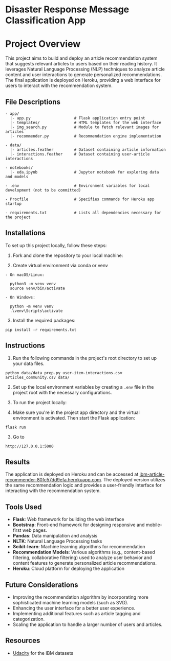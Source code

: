 # Disaster Response Message Classification App

# Project Overview

This project aims to build and deploy an article recommendation system that suggests relevant articles to users based on their reading history. It leverages Natural Language Processing (NLP) techniques to analyze article content and user interactions to generate personalized recommendations. The final application is deployed on Heroku, providing a web interface for users to interact with the recommendation system.

## File Descriptions
```
- app/
  |- app.py                   # Flask application entry point
  |- templates/               # HTML templates for the web interface
  |- img_search.py            # Module to fetch relevant images for articles
  |- recommender.py           # Recommendation engine implementation

- data/
  |- articles.feather         # Dataset containing article information
  |- interactions.feather     # Dataset containing user-article interactions

- notebooks/
  |- eda.ipynb                # Jupyter notebook for exploring data and models

- .env                        # Environment variables for local development (not to be committed)

- Procfile                    # Specifies commands for Heroku app startup

- requirements.txt            # Lists all dependencies necessary for the project
```

## Installations

To set up this project locally, follow these steps:

1. Fork and clone the repository to your local machine:

2. Create virtual environment via conda or venv

```
- On macOS/Linux:

  python3 -m venv venv
  source venv/bin/activate

- On Windows:

  python -m venv venv
  .\venv\Scripts\activate

```
3. Install the required packages:

```
pip install -r requirements.txt
```

## Instructions

1. Run the following commands in the project's root directory to set up your data files.
    
```
python data/data_prep.py user-item-interactions.csv articles_community.csv data/
```

2. Set up the local environment variables by creating a `.env` file in the project root with the necessary configurations.

3. To run the project locally:

1. Make sure you're in the project app directory and the virtual environment is activated. Then start the Flask application:

```
flask run
```

3. Go to

```
http://127.0.0.1:5000
```

## Results

The application is deployed on Heroku and can be accessed at [ibm-article-recommender-80fc57dd9efa.herokuapp.com](ibm-article-recommender-80fc57dd9efa.herokuapp.com). The deployed version utilizes the same recommendation logic and provides a user-friendly interface for interacting with the recommendation system.

## Tools Used

- **Flask**: Web framework for building the web interface
- **Bootstrap**: Front-end framework for designing responsive and mobile-first web pages.
- **Pandas**: Data manipulation and analysis
- **NLTK**: Natural Language Processing tasks
- **Scikit-learn**: Machine learning algorithms for recommendation
- **Recommendation Models**: Various algorithms (e.g., content-based filtering, collaborative filtering) used to analyze user behavior and content features to generate personalized article recommendations.
- **Heroku**: Cloud platform for deploying the application

## Future Considerations

- Improving the recommendation algorithm by incorporating more sophisticated machine learning models (such as SVD).
- Enhancing the user interface for a better user experience.
- Implementing additional features such as article tagging and categorization.
- Scaling the application to handle a larger number of users and articles.

## Resources
* [Udacity]((https://www.kaggle.com/datasets/sidharth178/disaster-response-messages?select=disaster_messages.csv)) for the IBM datasets

